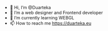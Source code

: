 - 👋 Hi, I’m @Duarteka
- 👀 I’m a web designer and Frontend developer 
- 🌱 I’m currently learning WEBGL
- 📫 How to reach me https://duarteka.eu

<!---
Duarteka/Duarteka is a ✨ special ✨ repository because its `README.md` (this file) appears on your GitHub profile.
You can click the Preview link to take a look at your changes.
--->
